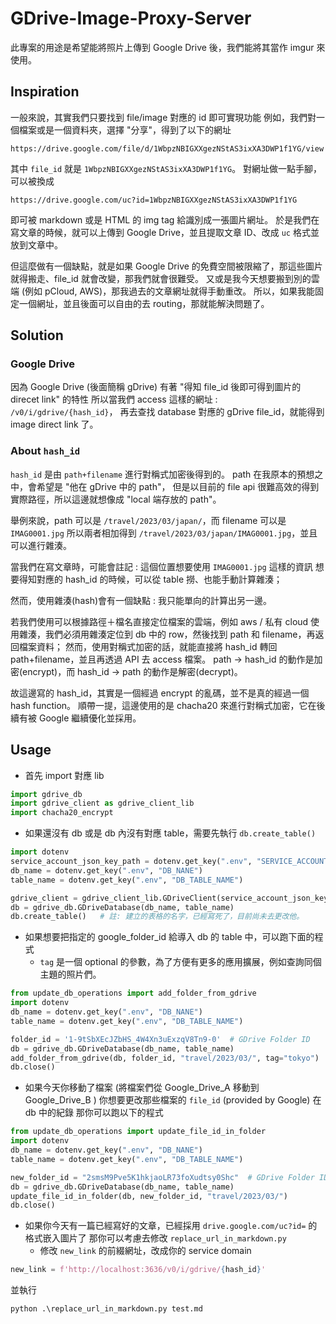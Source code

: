 # GDrive-Image-Proxy-Server

此專案的用途是希望能將照片上傳到 Google Drive 後，我們能將其當作 imgur 來使用。

## Inspiration

一般來說，其實我們只要找到 file/image 對應的 id 即可實現功能
例如，我們對一個檔案或是一個資料夾，選擇 "分享"，得到了以下的網址

```
https://drive.google.com/file/d/1WbpzNBIGXXgezNStAS3ixXA3DWP1f1YG/view
```

其中 ``file_id`` 就是 ``1WbpzNBIGXXgezNStAS3ixXA3DWP1f1YG``。
對網址做一點手腳，可以被換成

```
https://drive.google.com/uc?id=1WbpzNBIGXXgezNStAS3ixXA3DWP1f1YG
```

即可被 markdown 或是 HTML 的 img tag 給識別成一張圖片網址。
於是我們在寫文章的時候，就可以上傳到 Google Drive，並且提取文章 ID、改成 ``uc`` 格式並放到文章中。

但這麼做有一個缺點，就是如果 Google Drive 的免費空間被限縮了，那這些圖片就得搬走、file_id 就會改變，那我們就會很難受。
又或是我今天想要搬到別的雲端 (例如 pCloud, AWS)，那我過去的文章網址就得手動重改。
所以，如果我能固定一個網址，並且後面可以自由的去 routing，那就能解決問題了。

## Solution

### Google Drive

因為 Google Drive (後面簡稱 gDrive) 有著 "得知 file_id 後即可得到圖片的 direcet link" 的特性
所以當我們 access 這樣的網址 : ``/v0/i/gdrive/{hash_id}``，
再去查找 database 對應的 gDrive file_id，就能得到 image direct link 了。

### About ``hash_id``

``hash_id`` 是由 ``path+filename`` 進行對稱式加密後得到的。
path 在我原本的預想之中，會希望是 "他在 gDrive 中的 path"，
但是以目前的 file api 很難高效的得到實際路徑，所以這邊就想像成 "local 端存放的 path"。

舉例來說，path 可以是 ``/travel/2023/03/japan/``，而 filename 可以是 ``IMAG0001.jpg``
所以兩者相加得到 ``/travel/2023/03/japan/IMAG0001.jpg``，並且可以進行雜湊。

當我們在寫文章時，可能會註記 : 這個位置想要使用 ``IMAG0001.jpg`` 這樣的資訊
想要得知對應的 hash_id 的時候，可以從 table 撈、也能手動計算雜湊；

然而，使用雜湊(hash)會有一個缺點 : 
我只能單向的計算出另一邊。

若我們使用可以根據路徑＋檔名直接定位檔案的雲端，例如 aws / 私有 cloud
使用雜湊，我們必須用雜湊定位到 db 中的 row，然後找到 path 和 filename，再返回檔案資料；
然而，使用對稱式加密的話，就能直接將 hash_id 轉回 path+filename，並且再透過 API 去 access 檔案。
path -> hash_id 的動作是加密(encrypt)，而 hash_id -> path 的動作是解密(decrypt)。

故這邊寫的 hash_id，其實是一個經過 encrypt 的亂碼，並不是真的經過一個 hash function。
順帶一提，這邊使用的是 chacha20 來進行對稱式加密，它在後續有被 Google 繼續優化並採用。

## Usage

- 首先 import 對應 lib

```python
import gdrive_db
import gdrive_client as gdrive_client_lib
import chacha20_encrypt
```

- 如果還沒有 db 或是 db 內沒有對應 table，需要先執行 ``db.create_table()``

```python
import dotenv
service_account_json_key_path = dotenv.get_key(".env", "SERVICE_ACCOUNT_JSON_KEY_PATH")
db_name = dotenv.get_key(".env", "DB_NANE")
table_name = dotenv.get_key(".env", "DB_TABLE_NAME")

gdrive_client = gdrive_client_lib.GDriveClient(service_account_json_key_path)
db = gdrive_db.GDriveDatabase(db_name, table_name)
db.create_table()   # 註: 建立的表格的名字，已經寫死了，目前尚未去更改他。
```

- 如果想要把指定的 google_folder_id 給導入 db 的 table 中，可以跑下面的程式
  - ``tag`` 是一個 optional 的參數，為了方便有更多的應用擴展，例如查詢同個主題的照片們。

```python
from update_db_operations import add_folder_from_gdrive
import dotenv
db_name = dotenv.get_key(".env", "DB_NANE")
table_name = dotenv.get_key(".env", "DB_TABLE_NAME")

folder_id = '1-9tSbXEcJZbHS_4W4Xn3uExzqV8Tn9-0'  # GDrive Folder ID
db = gdrive_db.GDriveDatabase(db_name, table_name)
add_folder_from_gdrive(db, folder_id, "travel/2023/03/", tag="tokyo")
db.close()
```

- 如果今天你移動了檔案 (將檔案們從 Google_Drive_A 移動到 Google_Drive_B )
  你想要更改那些檔案的 ``file_id`` (provided by Google) 在 db 中的紀錄
  那你可以跑以下的程式

```python
from update_db_operations import update_file_id_in_folder
import dotenv
db_name = dotenv.get_key(".env", "DB_NANE")
table_name = dotenv.get_key(".env", "DB_TABLE_NAME")

new_folder_id = "2smsM9Pve5K1hkjaoLR73foXudtsy0Shc"  # GDrive Folder ID
db = gdrive_db.GDriveDatabase(db_name, table_name)
update_file_id_in_folder(db, new_folder_id, "travel/2023/03/")
db.close()
```

- 如果你今天有一篇已經寫好的文章，已經採用 ``drive.google.com/uc?id=`` 的格式嵌入圖片了
  那你可以考慮去修改 ``replace_url_in_markdown.py``
  - 修改 ``new_link`` 的前綴網址，改成你的 service domain

```python
new_link = f'http://localhost:3636/v0/i/gdrive/{hash_id}'
```

並執行

```python
python .\replace_url_in_markdown.py test.md
```

